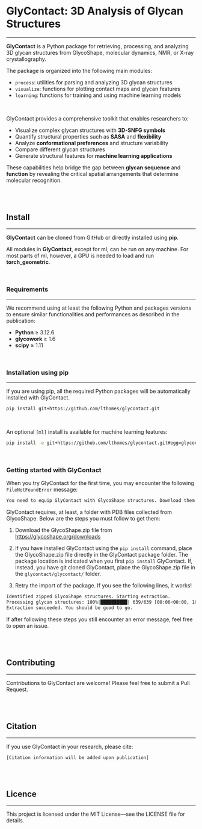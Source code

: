 # GlyContact: 3D Analysis of Glycan Structures
---
**GlyContact** is a Python package for retrieving, processing, and analyzing 3D glycan structures from GlycoShape, molecular dynamics, NMR, or X-ray crystallography.

The package is organized into the following main modules:

- `process`: utilities for parsing and analyzing 3D glycan structures
- `visualize`: functions for plotting contact maps and glycan features
- `learning`: functions for training and using machine learning models

<br>

GlyContact provides a comprehensive toolkit that enables researchers to:

- Visualize complex glycan structures with **3D-SNFG symbols**
- Quantify structural properties such as **SASA** and **flexibility**
- Analyze **conformational preferences** and structure variability
- Compare different glycan structures
- Generate structural features for **machine learning applications**

These capabilities help bridge the gap between **glycan sequence** and **function** by revealing the critical spatial arrangements that determine molecular recognition.

<br><br>


## **Install**
---
**GlyContact** can be cloned from GitHub or directly installed using **pip**.

All modules in **GlyContact**, except for ml, can be run on any machine. For most parts of ml, however, a GPU is needed to load and run **torch_geometric**.

<br>

### **Requirements**
---
We recommend using at least the following Python and packages versions to ensure similar functionalities and performances as described in the publication: 

- **Python** ≥ 3.12.6 
- **glycowork** ≥ 1.6 
- **scipy** ≥ 1.11

<br>

### **Installation using pip**
---
If you are using pip, all the required Python packages will be automatically installed with GlyContact.

```bash
pip install git+https://github.com/lthomes/glycontact.git
```

<br>

An optional `[ml]` install is available for machine learning features:

```bash
pip install -e git+https://github.com/lthomes/glycontact.git#egg=glycontact[ml]
```

<br>

### **Getting started with GlyContact**

When you try GlyContact for the first time, you may encounter the following `FileNotFoundError` message: 

```bash
You need to equip GlyContact with GlycoShape structures. Download them from https://glycoshape.org/downloads and place the zipped folder into your GlyContact folder, then run it again.
```

GlyContact requires, at least, a folder with PDB files collected from GlycoShape. Below are the steps you must follow to get them:

1. Download the GlycoShape.zip file from https://glycoshape.org/downloads

2. If you have installed GlyContact using the `pip install` command, place the GlycoShape.zip file directly in the GlyContact package folder. The package location is indicated when you first `pip install` GlyContact. If, instead, you have git cloned GlyContact, place the GlycoShape.zip file in the `glycontact/glycontact/` folder. 

3. Retry the import of the package. If you see the following lines, it works!

```bash
Identified zipped GlycoShape structures. Starting extraction.
Processing glycan structures: 100%|██████████| 639/639 [00:06<00:00, 100.13it/s]
Extraction succeeded. You should be good to go.
```

If after following these steps you still encounter an error message, feel free to open an issue.

<br><br>

## **Contributing**
---
Contributions to GlyContact are welcome! Please feel free to submit a Pull Request.

<br><br>

## **Citation**
---
If you use GlyContact in your research, please cite:

```[Citation information will be added upon publication]```

<br><br>

## **Licence**
---
This project is licensed under the MIT License—see the LICENSE file for details.

```  ```

